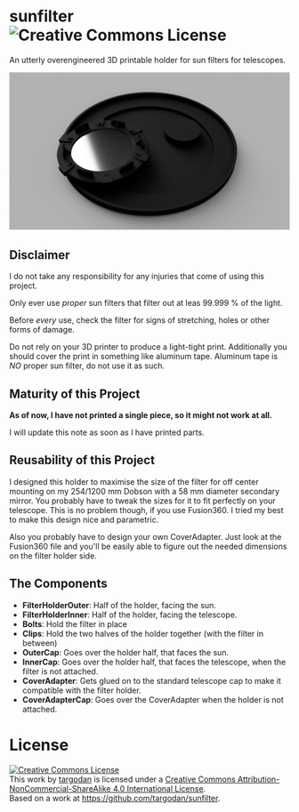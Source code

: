 # sunfilter <img alt="Creative Commons License" style="border-width:0" src="https://i.creativecommons.org/l/by-nc-sa/4.0/88x31.png" />

An utterly overengineered 3D printable holder for sun filters for telescopes.

![Sunfilter](images/filter.png)

## Disclaimer

I do not take any responsibility for any injuries that come of using this project.

Only ever use *proper* sun filters that filter out at leas 99.999 % of the light.

Before *every* use, check the filter for signs of stretching, holes or other forms of damage.

Do not rely on your 3D printer to produce a light-tight print.
Additionally you should cover the print in something like aluminum tape.
Aluminum tape is *NO* proper sun filter, do not use it as such.

## Maturity of this Project

**As of now, I have not printed a single piece, so it might not work at all.**

I will update this note as soon as I have printed parts.

## Reusability of this Project

I designed this holder to maximise the size of the filter for off center mounting on my 254/1200 mm Dobson with a 58 mm diameter secondary mirror.
You probably have to tweak the sizes for it to fit perfectly on your telescope.
This is no problem though, if you use Fusion360.
I tried my best to make this design nice and parametric.

Also you probably have to design your own CoverAdapter.
Just look at the Fusion360 file and you'll be easily able to figure out the needed dimensions on the filter holder side.

## The Components

- **FilterHolderOuter**: Half of the holder, facing the sun.
- **FilterHolderInner**: Half of the holder, facing the telescope.
- **Bolts**: Hold the filter in place
- **Clips**: Hold the two halves of the holder together (with the filter in between)
- **OuterCap**: Goes over the holder half, that faces the sun.
- **InnerCap**: Goes over the holder half, that faces the telescope, when the filter is not attached.
- **CoverAdapter**: Gets glued on to the standard telescope cap to make it compatible with the filter holder.
- **CoverAdapterCap**: Goes over the CoverAdapter when the holder is not attached.

# License

<a rel="license" href="http://creativecommons.org/licenses/by-nc-sa/4.0/"><img alt="Creative Commons License" style="border-width:0" src="https://i.creativecommons.org/l/by-nc-sa/4.0/88x31.png" /></a><br />This work by <a xmlns:cc="http://creativecommons.org/ns#" href="https://github.com/targodan" property="cc:attributionName" rel="cc:attributionURL">targodan</a> is licensed under a <a rel="license" href="http://creativecommons.org/licenses/by-nc-sa/4.0/">Creative Commons Attribution-NonCommercial-ShareAlike 4.0 International License</a>.<br />Based on a work at <a xmlns:dct="http://purl.org/dc/terms/" href="https://github.com/targodan/sunfilter" rel="dct:source">https://github.com/targodan/sunfilter</a>.

